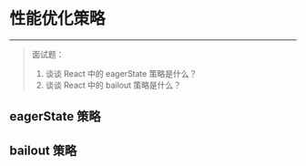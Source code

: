 # 性能优化策略

---

> 面试题：
>
> 1. 谈谈 React 中的 eagerState 策略是什么？
> 2. 谈谈 React 中的 bailout 策略是什么？



## eagerState 策略





## bailout 策略

